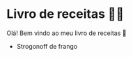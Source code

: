 # Livro de receitas :man_cook:

 Olá! Bem vindo ao meu livro de receitas :wave:

- Strogonoff de frango

